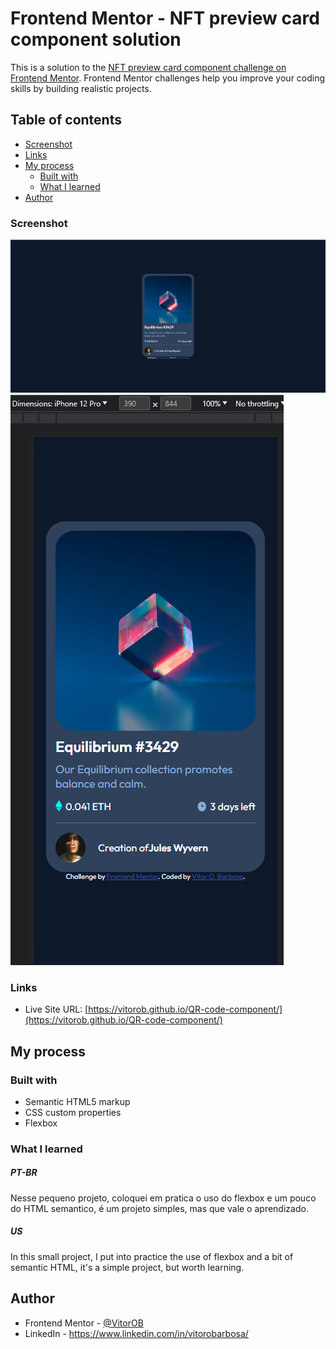 # Frontend Mentor - NFT preview card component solution

This is a solution to the [NFT preview card component challenge on Frontend Mentor](https://www.frontendmentor.io/challenges/nft-preview-card-component-SbdUL_w0U). Frontend Mentor challenges help you improve your coding skills by building realistic projects. 

## Table of contents

  - [Screenshot](#screenshot)
  - [Links](#links)
- [My process](#my-process)
  - [Built with](#built-with)
  - [What I learned](#what-i-learned)
- [Author](#author)


### Screenshot

![](./images/screenshot_desktop.png)
![](./images/Screenshot_mobile.png)


### Links

- Live Site URL: [https://vitorob.github.io/QR-code-component/](https://vitorob.github.io/QR-code-component/)

## My process

### Built with

- Semantic HTML5 markup
- CSS custom properties
- Flexbox


### What I learned

##### PT-BR
Nesse pequeno projeto, coloquei em pratica o uso do flexbox e um pouco do HTML semantico, é um projeto simples, mas que vale o aprendizado.

##### US
In this small project, I put into practice the use of flexbox and a bit of semantic HTML, it's a simple project, but worth learning.


## Author

- Frontend Mentor - [@VitorOB](https://www.frontendmentor.io/profile/VitorOB)
- LinkedIn - https://www.linkedin.com/in/vitorobarbosa/

